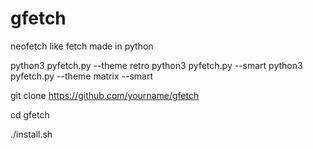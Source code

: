 # gfetch
neofetch like fetch made in python 

python3 pyfetch.py --theme retro
python3 pyfetch.py --smart
python3 pyfetch.py --theme matrix --smart




git clone https://github.com/yourname/gfetch

cd gfetch

./install.sh
